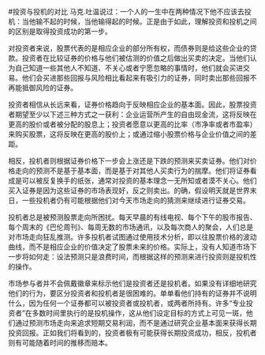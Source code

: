 #投资与投机的对比
马克.吐温说过：一个人的一生中在两种情况下他不应该去投机：当他输不起的时候，当他输得起的时候。正是由于如此，理解投资和投机之间的区别是取得投资成功的第一步。

对投资者来说，股票代表的是相应企业的部分所有权，而债券则是给这些企业的贷款。投资者在比较证券的价格与他们被估测的价值之后做出买卖的决定。当他们认为自己知道一些其他人不知道、不关心或者宁愿忽略的事情时，他们就会买进交易。他们会买进那些回报与风险相比看起来有吸引力的证券，同时卖出那些回报不再能抵御风险的证券。

投资者相信从长远来看，证券价格趋向于反映相应企业的基本面。因此，股票投资者期望至少以下述三种方式之一获利：企业运营所产生的自由现金流，这将反映在更高的股价或者被分配的股息上；投资者愿意以更高的比率（市净率或者市盈率）来购买股票，这将反映在更高的股价上；或通过缩小股票价格与企业价值之间的差距。

相反，投机者则根据证券价格下一步会上涨还是下跌的预测来买卖证券。他们对价格走向的预测不是基于基本面，而是基于对其他人买卖行为的揣摩。他们将证券看成是可以被反复换手的纸张，通常对投资的基本理念一无所知或者漠不关心。他们买入证券是因为这些证券的市场表现好，反之则卖出。的确，假设明天就是世界末日，一些投机者仍有可能根据他们对今天市场走向的猜测来继续进行证券交易。

投机者总是被预测股票走向所困扰。每天早晨的有线电视、每个下午的股市报告、每个周末的《巴伦周刊》、每周无数的市场通讯，以及每次商人的聚会，人们总是对市场走向狂乱推测。许多投机者试图通过使用技术分析，即以往股票价格的波动曲线，而不是相应企业的价值决定了股票未来的价格。实际上，没有人知道市场下一步将如何走：设法预测只是浪费时间，而根据这样的预测来进行投资则是投机性的操作。

市场参与者并不会佩戴徽章来标示他们是投资者还是投机者。如果没有详细地研究他们的行为，要区分投资者和投机者是很困难的。单单看他们持有的证券并不说明什么，因为任何一个证券都可以被投资者或投机者，或两者所持有。许多“专业投资者”在多数时间里执行的是投机操作，这从他们设定目标的方式上可见一斑，他们通过预测市场走向来追求短期交易利润，而不是通过研究企业基本面来获得长期投资回报。正如我们将看到的，投资者极有可能获得长期投资成功，相反，投机者则有可能随着时间的推移而赔本。
